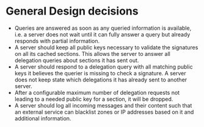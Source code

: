 # General Design decisions
- Queries are answered as soon as any queried information is available, i.e. a server does not wait
  until it can fully answer a query but already responds with partial information.
- A server should keep all public keys necessary to validate the signatures on all its cached
  sections. This allows the server to answer all delegation queries about sections it has sent out.
- A server should respond to a delegation query with all matching public keys it believes the
  querier is missing to check a signature. A server does not keep state which delegations it has
  already sent to another server.
- After a configurable maximum number of delegation requests not leading to a needed public key for
  a section, it will be dropped.
- A server should log all incoming messages and their content such that an external service can
  blacklist zones or IP addresses based on it and additional information.